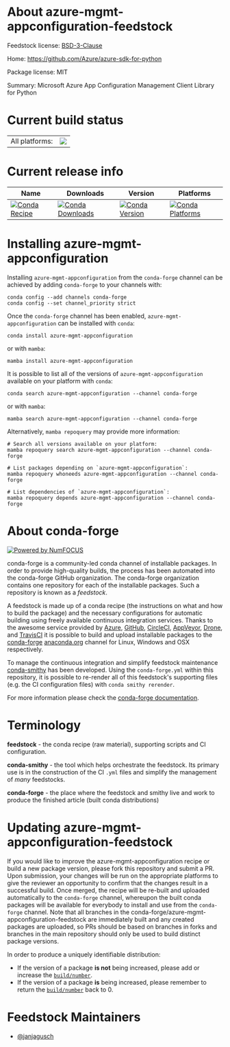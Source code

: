 About azure-mgmt-appconfiguration-feedstock
===========================================

Feedstock license: [BSD-3-Clause](https://github.com/conda-forge/azure-mgmt-appconfiguration-feedstock/blob/main/LICENSE.txt)

Home: https://github.com/Azure/azure-sdk-for-python

Package license: MIT

Summary: Microsoft Azure App Configuration Management Client Library for Python

Current build status
====================


<table><tr><td>All platforms:</td>
    <td>
      <a href="https://dev.azure.com/conda-forge/feedstock-builds/_build/latest?definitionId=25652&branchName=main">
        <img src="https://dev.azure.com/conda-forge/feedstock-builds/_apis/build/status/azure-mgmt-appconfiguration-feedstock?branchName=main">
      </a>
    </td>
  </tr>
</table>

Current release info
====================

| Name | Downloads | Version | Platforms |
| --- | --- | --- | --- |
| [![Conda Recipe](https://img.shields.io/badge/recipe-azure--mgmt--appconfiguration-green.svg)](https://anaconda.org/conda-forge/azure-mgmt-appconfiguration) | [![Conda Downloads](https://img.shields.io/conda/dn/conda-forge/azure-mgmt-appconfiguration.svg)](https://anaconda.org/conda-forge/azure-mgmt-appconfiguration) | [![Conda Version](https://img.shields.io/conda/vn/conda-forge/azure-mgmt-appconfiguration.svg)](https://anaconda.org/conda-forge/azure-mgmt-appconfiguration) | [![Conda Platforms](https://img.shields.io/conda/pn/conda-forge/azure-mgmt-appconfiguration.svg)](https://anaconda.org/conda-forge/azure-mgmt-appconfiguration) |

Installing azure-mgmt-appconfiguration
======================================

Installing `azure-mgmt-appconfiguration` from the `conda-forge` channel can be achieved by adding `conda-forge` to your channels with:

```
conda config --add channels conda-forge
conda config --set channel_priority strict
```

Once the `conda-forge` channel has been enabled, `azure-mgmt-appconfiguration` can be installed with `conda`:

```
conda install azure-mgmt-appconfiguration
```

or with `mamba`:

```
mamba install azure-mgmt-appconfiguration
```

It is possible to list all of the versions of `azure-mgmt-appconfiguration` available on your platform with `conda`:

```
conda search azure-mgmt-appconfiguration --channel conda-forge
```

or with `mamba`:

```
mamba search azure-mgmt-appconfiguration --channel conda-forge
```

Alternatively, `mamba repoquery` may provide more information:

```
# Search all versions available on your platform:
mamba repoquery search azure-mgmt-appconfiguration --channel conda-forge

# List packages depending on `azure-mgmt-appconfiguration`:
mamba repoquery whoneeds azure-mgmt-appconfiguration --channel conda-forge

# List dependencies of `azure-mgmt-appconfiguration`:
mamba repoquery depends azure-mgmt-appconfiguration --channel conda-forge
```


About conda-forge
=================

[![Powered by
NumFOCUS](https://img.shields.io/badge/powered%20by-NumFOCUS-orange.svg?style=flat&colorA=E1523D&colorB=007D8A)](https://numfocus.org)

conda-forge is a community-led conda channel of installable packages.
In order to provide high-quality builds, the process has been automated into the
conda-forge GitHub organization. The conda-forge organization contains one repository
for each of the installable packages. Such a repository is known as a *feedstock*.

A feedstock is made up of a conda recipe (the instructions on what and how to build
the package) and the necessary configurations for automatic building using freely
available continuous integration services. Thanks to the awesome service provided by
[Azure](https://azure.microsoft.com/en-us/services/devops/), [GitHub](https://github.com/),
[CircleCI](https://circleci.com/), [AppVeyor](https://www.appveyor.com/),
[Drone](https://cloud.drone.io/welcome), and [TravisCI](https://travis-ci.com/)
it is possible to build and upload installable packages to the
[conda-forge](https://anaconda.org/conda-forge) [anaconda.org](https://anaconda.org/)
channel for Linux, Windows and OSX respectively.

To manage the continuous integration and simplify feedstock maintenance
[conda-smithy](https://github.com/conda-forge/conda-smithy) has been developed.
Using the ``conda-forge.yml`` within this repository, it is possible to re-render all of
this feedstock's supporting files (e.g. the CI configuration files) with ``conda smithy rerender``.

For more information please check the [conda-forge documentation](https://conda-forge.org/docs/).

Terminology
===========

**feedstock** - the conda recipe (raw material), supporting scripts and CI configuration.

**conda-smithy** - the tool which helps orchestrate the feedstock.
                   Its primary use is in the construction of the CI ``.yml`` files
                   and simplify the management of *many* feedstocks.

**conda-forge** - the place where the feedstock and smithy live and work to
                  produce the finished article (built conda distributions)


Updating azure-mgmt-appconfiguration-feedstock
==============================================

If you would like to improve the azure-mgmt-appconfiguration recipe or build a new
package version, please fork this repository and submit a PR. Upon submission,
your changes will be run on the appropriate platforms to give the reviewer an
opportunity to confirm that the changes result in a successful build. Once
merged, the recipe will be re-built and uploaded automatically to the
`conda-forge` channel, whereupon the built conda packages will be available for
everybody to install and use from the `conda-forge` channel.
Note that all branches in the conda-forge/azure-mgmt-appconfiguration-feedstock are
immediately built and any created packages are uploaded, so PRs should be based
on branches in forks and branches in the main repository should only be used to
build distinct package versions.

In order to produce a uniquely identifiable distribution:
 * If the version of a package **is not** being increased, please add or increase
   the [``build/number``](https://docs.conda.io/projects/conda-build/en/latest/resources/define-metadata.html#build-number-and-string).
 * If the version of a package **is** being increased, please remember to return
   the [``build/number``](https://docs.conda.io/projects/conda-build/en/latest/resources/define-metadata.html#build-number-and-string)
   back to 0.

Feedstock Maintainers
=====================

* [@janjagusch](https://github.com/janjagusch/)

